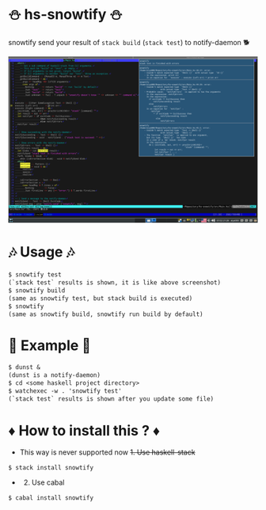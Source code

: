 # :snowman: hs-snowtify :snowman:
snowtify send your result of `stack build` (`stack test`) to notify-daemon :dog2:

![screenshot](screenshot.png)


# :notes: Usage :notes:
```console
$ snowtify test
(`stack test` results is shown, it is like above screenshot)
$ snowtify build
(same as snowtify test, but stack build is executed)
$ snowtify
(same as snowtify build, snowtify run build by default)
```


# :muscle: Example :muscle:
```console
$ dunst &
(dunst is a notify-daemon)
$ cd <some haskell project directory>
$ watchexec -w . 'snowtify test'
(`stack test` results is shown after you update some file)
```


# :diamonds: How to install this ? :diamonds:

- This way is never supported now ~~1. Use haskell-stack~~

```console
$ stack install snowtify
```

- 2. Use cabal

```console
$ cabal install snowtify
```
